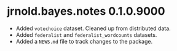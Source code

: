 # jrnold.bayes.notes 0.1.0.9000

* Added `votechoice` dataset. Cleaned up from distributed data.
* Added `federalist` and `federalist_wordcounts` datasets.
* Added a `NEWS.md` file to track changes to the package.




